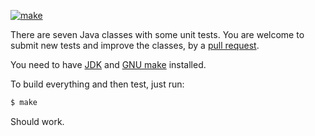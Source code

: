 [![make](https://github.com/yegor256/j7/actions/workflows/make.yml/badge.svg)](https://github.com/yegor256/j7/actions/workflows/make.yml)

There are seven Java classes with some unit tests.
You are welcome to submit new tests and improve the classes,
by a [pull request](https://www.yegor256.com/2014/04/15/github-guidelines.html).

You need to have
[JDK](https://en.wikipedia.org/wiki/Java_Development_Kit) 
and [GNU make](https://www.gnu.org/software/make/) installed.

To build everything and then test, just run:

```bash
$ make
```

Should work.
